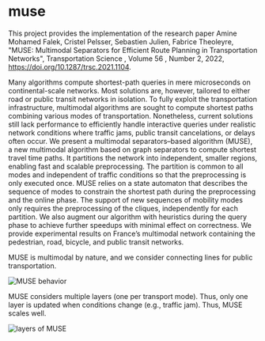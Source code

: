 # muse
This project provides the implementation of the research paper Amine Mohamed Falek, Cristel Pelsser, Sebastien Julien, Fabrice Theoleyre, "MUSE: Multimodal Separators for Efficient Route Planning in Transportation Networks", Transportation Science , Volume 56 , Number 2, 2022, https://doi.org/10.1287/trsc.2021.1104.

Many algorithms compute shortest-path queries in mere microseconds on continental-scale networks. Most solutions are, however, tailored to either road or public transit networks in isolation. To fully exploit the transportation infrastructure, multimodal algorithms are sought to compute shortest paths combining various modes of transportation. Nonetheless, current solutions still lack performance to efficiently handle interactive queries under realistic network conditions where traffic jams, public transit cancelations, or delays often occur. We present a multimodal separators–based algorithm (MUSE), a new multimodal algorithm based on graph separators to compute shortest travel time paths. It partitions the network into independent, smaller regions, enabling fast and scalable preprocessing. The partition is common to all modes and independent of traffic conditions so that the preprocessing is only executed once. MUSE relies on a state automaton that describes the sequence of modes to constrain the shortest path during the preprocessing and the online phase. The support of new sequences of mobility modes only requires the preprocessing of the cliques, independently for each partition. We also augment our algorithm with heuristics during the query phase to achieve further speedups with minimal effect on correctness. We provide experimental results on France’s multimodal network containing the pedestrian, road, bicycle, and public transit networks.

MUSE is multimodal by nature, and we consider connecting lines for public transportation.

![MUSE behavior](https://fabrice.theoleyre.cnrs.fr/uploads/Software/muse.jpg)

MUSE considers multiple layers (one per transport mode). Thus, only one layer is updated when conditions change (e.g., traffic jam). Thus, MUSE scales well.

![layers of MUSE](https://fabrice.theoleyre.cnrs.fr/uploads/Software/layers.jpg)
